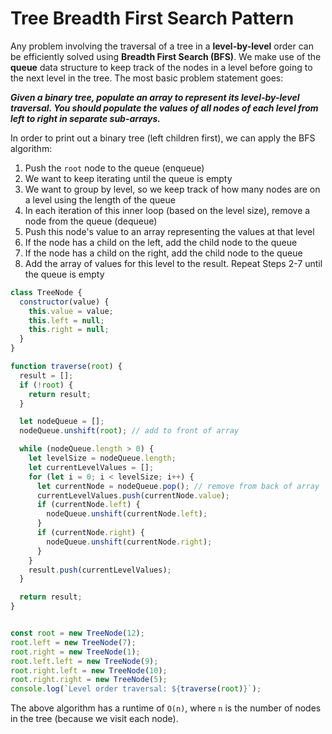 # Tree Breadth First Search Pattern

Any problem involving the traversal of a tree in a **level-by-level** order can
be efficiently solved using **Breadth First Search (BFS)**. We make use of the
**queue** data structure to keep track of the nodes in a level before going to
the next level in the tree. The most basic problem statement goes:

**_Given a binary tree, populate an array to represent its level-by-level traversal. You should populate the values of all nodes of each level from left to right in separate sub-arrays._**

In order to print out a binary tree (left children first), we can apply the BFS
algorithm:

1. Push the `root` node to the queue (enqueue)
2. We want to keep iterating until the queue is empty
3. We want to group by level, so we keep track of how many nodes are on a level using the length of the queue
4. In each iteration of this inner loop (based on the level size), remove a node from the queue (dequeue)
5. Push this node's value to an array representing the values at that level
6. If the node has a child on the left, add the child node to the queue
7. If the node has a child on the right, add the child node to the queue
8. Add the array of values for this level to the result. Repeat Steps 2-7 until the queue is empty

```js
class TreeNode {
  constructor(value) {
    this.value = value;
    this.left = null;
    this.right = null;
  }
}

function traverse(root) {
  result = [];
  if (!root) {
    return result;
  }

  let nodeQueue = [];
  nodeQueue.unshift(root); // add to front of array

  while (nodeQueue.length > 0) {
    let levelSize = nodeQueue.length;
    let currentLevelValues = [];
    for (let i = 0; i < levelSize; i++) {
      let currentNode = nodeQueue.pop(); // remove from back of array
      currentLevelValues.push(currentNode.value);
      if (currentNode.left) {
        nodeQueue.unshift(currentNode.left);
      }
      if (currentNode.right) {
        nodeQueue.unshift(currentNode.right);
      }
    }
    result.push(currentLevelValues);
  }

  return result;
}


const root = new TreeNode(12);
root.left = new TreeNode(7);
root.right = new TreeNode(1);
root.left.left = new TreeNode(9);
root.right.left = new TreeNode(10);
root.right.right = new TreeNode(5);
console.log(`Level order traversal: ${traverse(root)}`);
```

The above algorithm has a runtime of `O(n)`, where `n` is the number of nodes in
the tree (because we visit each node).
